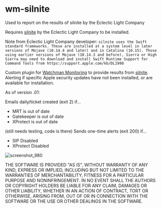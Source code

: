# wm-silnite
Used to report on the results of silnite by the Eclectic Light Company


Requires [silnite](https://eclecticlight.co/lockrattler-systhist/) by the Eclectic Light Company to be installed.

Note from Eclectic Light Company developer:
```silnite uses the Swift standard frameworks. These are installed at a system level in later versions of Mojave (10.14.4 and later) and in Catalina (10.15). Those using earlier versions of Mojave (10.14.3 and before), Sierra or High Sierra may need to download and install Swift Runtime Support for Command Tools from https://support.apple.com/kb/DL1998```

Custom plugin for [Watchman Monitoring](https://www.watchmanmonitoring.com) to provide results from [silnite](https://eclecticlight.co/lockrattler-systhist/). Alerting if specific Apple security updates have not been installed, or are available for installation.

As of version .01:

Emails daily/ticket created (exit 2) if...
* MRT is out of date
* Gatekeeper is out of date
* XProtect is out of date

(still needs testing, code is there) Sends one-time alerts (exit 200) if...
* SIP Disabled
* XProtect Disabled

![screenshot_980](https://user-images.githubusercontent.com/17754199/62216481-70b20480-b36e-11e9-8638-df4d7d97462b.png)

THE SOFTWARE IS PROVIDED "AS IS", WITHOUT WARRANTY OF ANY KIND, EXPRESS OR
IMPLIED, INCLUDING BUT NOT LIMITED TO THE WARRANTIES OF MERCHANTABILITY,
FITNESS FOR A PARTICULAR PURPOSE AND NONINFRINGEMENT. IN NO EVENT SHALL THE
AUTHORS OR COPYRIGHT HOLDERS BE LIABLE FOR ANY CLAIM, DAMAGES OR OTHER
LIABILITY, WHETHER IN AN ACTION OF CONTRACT, TORT OR OTHERWISE, ARISING FROM,
OUT OF OR IN CONNECTION WITH THE SOFTWARE OR THE USE OR OTHER DEALINGS IN
THE SOFTWARE.

